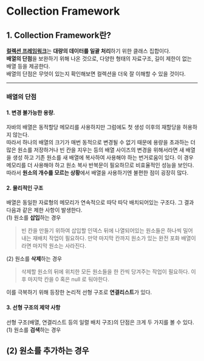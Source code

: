 # Collection Framework

## 1. Collection Framework란?
[**컬렉션 프레임워크**](https://docs.oracle.com/javase/8/docs/technotes/guides/collections/overview.html)는 **대량의 데이터를 일괄 처리**하기 위한 클래스 집합이다.<br>
**배열의 단점**을 보완하기 위해 나온 것으로, 다양한 형태의 자료구조, 길이 제한이 없는 배열 등을 제공한다.<br>
배열의 단점은 무엇이 있는지 확인해보면 컬렉션을 더욱 잘 이해할 수 있을 것이다.

------------------------------------------
### 배열의 단점 
#### 1. 변경 불가능한 용량.
자바의 배열은 동적할당 메모리를 사용하지만 그럼에도 첫 생성 이후의 재할당을 허용하지 않는다.<br>
따라서 하나의 배열의 크기가 매번 동적으로 변경될 수 없기 때문에 
용량을 초과하는 더 많은 원소를 저장하거나 빈 칸을 지우는 등의 배열 사이즈의 변경을 위해서라면 새 배열을 생성 하고 기존 원소를 새 배열에 복사하여 사용해야 하는 번거로움이 있다. 이 경우 메모리를 더 사용해야 하고 원소 복사 반복문이 필요하므로 비효율적인 성능을 보인다. <br>
따라서 **원소의 개수를 모르는 상황**에서 배열을 사용하기엔 불편한 점이 굉장히 많다.

#### 2. 물리적인 구조
배열은 동일한 자료형의 메모리가 연속적으로 따닥 따닥 배치되어있는 구조다. 그 결과 다음과 같은 제한 사항이 발생한다. <br>
(1) 원소를 **삽입**하는 경우 

>빈 칸을 만들기 위하여 삽입할 인덱스 뒤에 나열되어있는 원소들은 하나씩 밀어내는 재배치 작업이 필요하다.
>만약 마지막 칸까지 원소가 있는 완전 포화 배열이라면 마지막 원소는 사라진다.

(2) 원소를 **삭제**하는 경우
> 삭제할 원소의 뒤에 위치한 모든 원소들을 한 칸씩 당겨주는 작업이 필요하다. 이후 마지막 칸을 0 혹은 null 로 둬야한다.

이를 극복하기 위해 등장한 논리적 선형 구조로 **연결리스트**가 있다.

#### 3. 선형 구조의 제약 사항 
선형 구조(배열, 연결리스트 등의 일렬 배치 구조)의 단점은 크게 두 가지를 볼 수 있다.
(1) 원소를 **검색**하는 경우 
>	


(2) 원소를 **추가**하는 경우 
------------------------------------------
